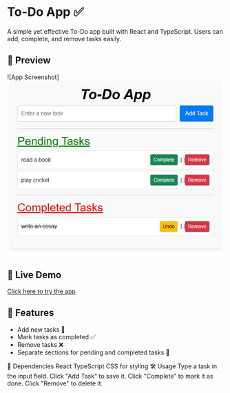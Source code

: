 # To-Do App ✅

A simple yet effective To-Do app built with React and TypeScript. Users can add, complete, and remove tasks easily.

## 📸 Preview
![App Screenshot]
<img src="/todo-app-img.jpeg" alt="App Screenshot" />


## 🚀 Live Demo
[Click here to try the app](your-live-link-here)

## 📌 Features
- Add new tasks 📌
- Mark tasks as completed ✅
- Remove tasks ❌
- Separate sections for pending and completed tasks 📂

📜 Dependencies
React
TypeScript
CSS for styling
🛠️ Usage
Type a task in the input field.
Click "Add Task" to save it.
Click "Complete" to mark it as done.
Click "Remove" to delete it.
